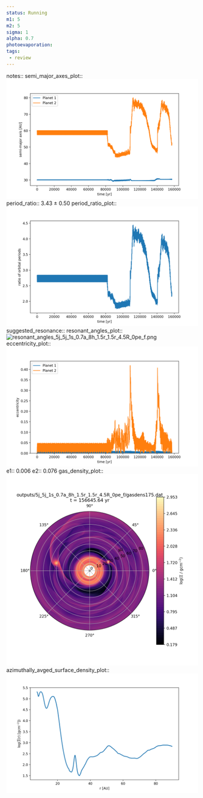 ```yaml
---
status: Running
m1: 5
m2: 5
sigma: 1
alpha: 0.7
photoevaporation: 
tags:
 - review
---
```


notes::
semi_major_axes_plot:: ![semi_major_axes_5j_5j_1s_0.7a_8h_1.5r_1.5r_4.5R_0pe_f.png](plots/semi_major_axes/semi_major_axes_5j_5j_1s_0.7a_8h_1.5r_1.5r_4.5R_0pe_f.png)
period_ratio:: 3.43 ± 0.50
period_ratio_plot:: ![period_ratio_5j_5j_1s_0.7a_8h_1.5r_1.5r_4.5R_0pe_f.png](plots/period_ratio/period_ratio_5j_5j_1s_0.7a_8h_1.5r_1.5r_4.5R_0pe_f.png)
suggested_resonance:: 
resonant_angles_plot:: ![resonant_angles_5j_5j_1s_0.7a_8h_1.5r_1.5r_4.5R_0pe_f.png](plots/resonant_angles/resonant_angles_5j_5j_1s_0.7a_8h_1.5r_1.5r_4.5R_0pe_f.png)
eccentricity_plot:: ![eccentricity_5j_5j_1s_0.7a_8h_1.5r_1.5r_4.5R_0pe_f.png](plots/eccentricity/eccentricity_5j_5j_1s_0.7a_8h_1.5r_1.5r_4.5R_0pe_f.png)
e1:: 0.006
e2:: 0.076
gas_density_plot:: ![gas_density_5j_5j_1s_0.7a_8h_1.5r_1.5r_4.5R_0pe_f.png](plots/gas_density/gas_density_5j_5j_1s_0.7a_8h_1.5r_1.5r_4.5R_0pe_f.png)
azimuthally_avged_surface_density_plot:: ![azimuthally_avged_surface_density_5j_5j_1s_0.7a_8h_1.5r_1.5r_4.5R_0pe_f.png](plots/azimuthally_avged_surface_density/azimuthally_avged_surface_density_5j_5j_1s_0.7a_8h_1.5r_1.5r_4.5R_0pe_f.png)
